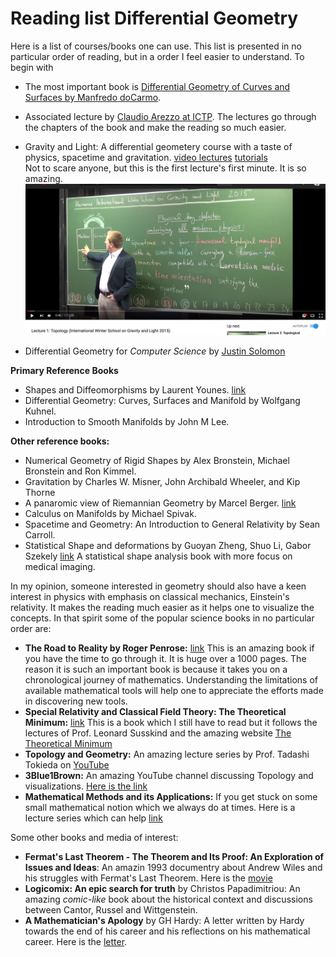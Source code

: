 # Reading list Differential Geometry
Here is a list of courses/books one can use. This list is presented in no particular order of reading, but in a order I feel easier to understand. 
To begin with <br />
* The most important book is [Differential Geometry of Curves and Surfaces by Manfredo doCarmo](http://www.math.uni.lodz.pl/~maczar/ggk/do%20Carmo,%20Differential%20Geometry%20of%20Curves%20and%20Surfaces.pdf).<br />
* Associated lecture by [Claudio Arezzo at ICTP](https://www.youtube.com/watch?v=tKnBj7B2PSg&list=PLLq_gUfXAnkl5JArcktbOrIUeR5rra-Gz). The lectures go through the chapters of the book and make the reading so much easier. <br />

* Gravity and Light: A differential geometery course with a taste of physics, spacetime and gravitation. [video lectures](https://www.youtube.com/watch?v=7G4SqIboeig&list=PLMsYJgjgZE8hh6d6ia2dP1NI0BKNRXbiw&index=1&t=409s) [tutorials](https://gravity-and-light.herokuapp.com/tutorials) <br />
Not to scare anyone, but this is the first lecture's first minute. It is so amazing. 
![Screenshot](SP_TIME_CROP.png)
* Differential Geometry for *Computer Science* by [Justin Solomon](https://www.youtube.com/user/justinmsolomon/videos?sort=dd&view=0&shelf_id=1)

**Primary Reference Books**
* Shapes and Diffeomorphisms by Laurent Younes. [link](https://link.springer.com/book/10.1007%2F978-3-642-12055-8)
* Differential Geometry: Curves, Surfaces and Manifold by Wolfgang Kuhnel. 
* Introduction to Smooth Manifolds by John M Lee. 

**Other reference books:**
* Numerical Geometry of Rigid Shapes by Alex Bronstein, Michael Bronstein and Ron Kimmel.
* Gravitation by Charles W. Misner, John Archibald Wheeler, and Kip Thorne
* A panaromic view of Riemannian Geometry by Marcel Berger. [link](http://www.springer.com/us/book/9783540653172)
* Calculus on Manifolds by Michael Spivak.
* Spacetime and Geometry: An Introduction to General Relativity by Sean Carroll.
* Statistical Shape and deformations by Guoyan Zheng, Shuo Li, Gabor Szekely [link](https://www.elsevier.com/books/statistical-shape-and-deformation-analysis/zheng/978-0-12-810493-4) A statistical shape analysis book with more focus on medical imaging.

In my opinion, someone interested in geometry should also have a keen interest in physics with emphasis on classical mechanics, Einstein's relativity. It makes the reading much easier as it helps one to visualize the concepts. In that spirit some of the popular science books in no particular order are: <br />
* **The Road to Reality by Roger Penrose:** [link](https://www.amazon.com/Road-Reality-Complete-Universe-Paperback/dp/B010WEZEDG/ref=sr_1_3?ie=UTF8&qid=1516390192&sr=8-3&keywords=the+road+to+reality) This is an amazing book if you have the time to go through it. It is huge over a 1000 pages. The reason it is such an important book is because it takes you on a chronological journey of mathematics. Understanding the limitations of available mathematical tools will help one to appreciate the efforts made in discovering new tools. 
* **Special Relativity and Classical Field Theory: The Theoretical Minimum:** [link](https://www.amazon.com/Special-Relativity-Classical-Field-Theory/dp/0465093345/ref=sr_1_3?s=books&ie=UTF8&qid=1516390740&sr=1-3&keywords=leonard+susskind) This is a book which I still have to read but it follows the lectures of Prof. Leonard Susskind and the amazing website [The Theoretical Minimum](http://theoreticalminimum.com/)
* **Topology and Geometry:** An amazing lecture series by Prof. Tadashi Tokieda on [YouTube](https://www.youtube.com/watch?v=SXHHvoaSctc&list=PLTBqohhFNBE_09L0i-lf3fYXF5woAbrzJ)
* **3Blue1Brown:** An amazing YouTube channel discussing Topology and visualizations. [Here is the link](https://www.youtube.com/channel/UCYO_jab_esuFRV4b17AJtAw)
* **Mathematical Methods and its Applications:** If you get stuck on some small mathematical notion which we always do at times. Here is a lecture series which can help [link](https://www.youtube.com/watch?v=7Q2BsWzjVvM&list=PLq-Gm0yRYwTizdeCch3lvaq-DWTh1Nfo2)

Some other books and media of interest:
* **Fermat's Last Theorem - The Theorem and Its Proof: An Exploration of Issues and Ideas**: An amazin 1993 documentry about Andrew Wiles and his struggles with Fermat's Last Theorem. Here is the [movie](https://www.youtube.com/watch?v=6ymTZEeTjI8&t=10s)
* **Logicomix: An epic search for truth** by Christos Papadimitriou: An amazing *comic-like* book about the historical context and discussions between Cantor, Russel and Wittgenstein.
* **A Mathematician's Apology** by GH Hardy: A letter written by Hardy towards the end of his career and his reflections on his mathematical career. Here is the [letter](https://www.math.ualberta.ca/mss/misc/A%20Mathematician%27s%20Apology.pdf).
